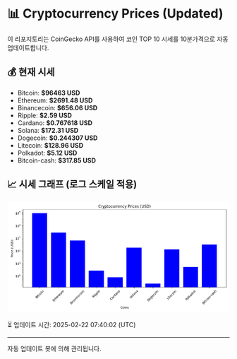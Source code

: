 
# 📊 Cryptocurrency Prices (Updated)

이 리포지토리는 CoinGecko API를 사용하여 코인 TOP 10 시세를 10분가격으로 자동 업데이트합니다.

## 💰 현재 시세
- Bitcoin: **$96463 USD**
- Ethereum: **$2691.48 USD**
- Binancecoin: **$656.06 USD**
- Ripple: **$2.59 USD**
- Cardano: **$0.767618 USD**
- Solana: **$172.31 USD**
- Dogecoin: **$0.244307 USD**
- Litecoin: **$128.96 USD**
- Polkadot: **$5.12 USD**
- Bitcoin-cash: **$317.85 USD**

## 📈 시세 그래프 (로그 스케일 적용)
![Crypto Prices](crypto_prices.png)

⏳ 업데이트 시간: 2025-02-22 07:40:02 (UTC)

---
자동 업데이트 봇에 의해 관리됩니다.
